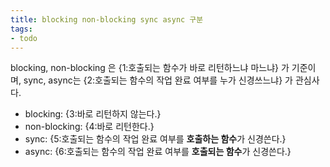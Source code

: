 ```yaml
---
title: blocking non-blocking sync async 구분
tags:
- todo
---
```


<!--ankiQ-->
blocking, non-blocking 은 {1:호출되는 함수가 바로 리턴하느냐 마느냐} 가 기준이며, sync, async는 {2:호출되는 함수의 작업 완료 여부를 누가 신경쓰느냐} 가 관심사다.

- blocking: {3:바로 리턴하지 않는다.}
- non-blocking: {4:바로 리턴한다.}
- sync: {5:호출되는 함수의 작업 완료 여부를 **호출하는 함수**가 신경쓴다.}
- async: {6:호출되는 함수의 작업 완료 여부를 **호출되는 함수**가 신경쓴다.}
<!--ankiE-->
<!--ID: 1664360756815-->
